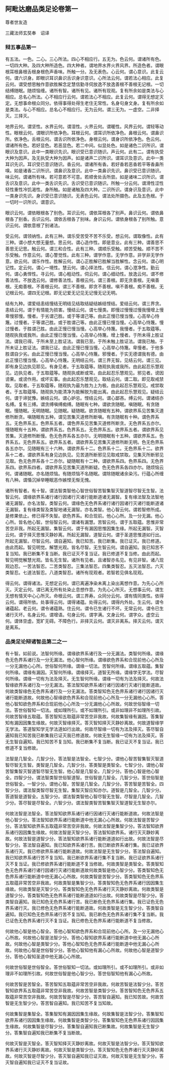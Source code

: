 ## 阿毗达磨品类足论卷第一

尊者世友造

三藏法师玄奘奉　诏译

### 辩五事品第一

有五法。一色。二心。三心所法。四心不相应行。五无为。色云何。谓诸所有色。一切四大种。及四大种所造色。四大种者。谓地界水界火界风界。所造色者。谓眼根耳根鼻根舌根身根色声香味。所触一分。及无表色。心云何。谓心意识。此复云何。谓六识身。即眼识耳识鼻识舌识身识意识。心所法云何。谓若法心相应。此复云何。谓受想思触作意欲胜解念定慧信勤寻伺放逸不放逸善根不善根无记根。一切结缚随眠。随烦恼缠。诸所有智。诸所有见。诸所有现观。复有所余如是类法与心相应。总名心所法。心不相应行云何。谓若法心不相应。此复云何。谓得无想定灭定。无想事命根众同分。依得事得处得生老住无常性。名身句身文身。复有所余如是类法。与心不相应。总名心不相应行。无为云何。谓三无为。一虚空。二非择灭。三择灭。

地界云何。谓坚性。水界云何。谓湿性。火界云何。谓暖性。风界云何。谓轻等动性。眼根云何。谓眼识所依净色。耳根云何。谓耳识所依净色。鼻根云何。谓鼻识所。依净色。舌根云何。谓舌识所依净色。身根云何。谓身识所依净色。色云何。谓诸所有色。若好显色。若恶显色。若二中间。似显处色。如是诸色二识所识。谓眼识及意识。此中一类眼识先识。眼识受已意识随识。声云何。此有二。谓有执受大种为因声。及无执受大种为因声。如是诸声二识所识。谓耳识及意识。此中一类耳识先识。耳识受已意识随识。香云何。谓诸所有香。若好香若恶香若平等香鼻所嗅。如是诸香二识所识。谓鼻识及意识。此中一类鼻识先识。鼻识受已意识随识。味云何。谓诸所有味。若可意若不可意。若顺舍处舌所尝。如是诸味二识所识。谓舌识及意识。此中一类舌识先识。舌识受已意识随识。所触一分云何。谓滑性涩性轻性重性冷饥渴性。身所触。如是诸触及四大种。二识所识。谓身识及意识。此中一类身识先识。身识受已意识随识。无表色云何。谓法处所摄色。此及五色根。于一切时一识所识。谓意识。

眼识云何。谓依眼根各了别色。耳识云何。谓依耳根各了别声。鼻识云何。谓依鼻根各了别香。舌识云何。谓依舌根各了别味。身识云何。谓依身根各了别所触。意识云何。谓依意根了别诸法。

受云何。谓领纳性。此有三种。谓乐受苦受不苦不乐受。想云何。谓取像性。此有三种。谓小想大想无量想。思云何。谓心造作性。即是意业。此有三种。谓善思不善思无记思。触云何。谓三和合性。此有三种。谓顺乐受触。顺苦受触。顺不苦不乐受触。作意云何。谓心警觉性。此有三种。谓学作意。无学作意。非学非无学作意。欲云何。谓乐作性。胜解云何。谓心正胜解已胜解当胜解性。念云何。谓心明记性。定云何。谓心一境性。慧云何。谓心择法性。信云何。谓心澄净性。勤云何。谓心勇悍性。寻云何。谓心粗动性。伺云何。谓心细动性。放逸云何。谓不修善法性。不放逸云何。谓修善法性。善根云何。谓三善根。即无贪善根。无嗔善根。无痴善根。不善根云何。谓三不善根。即贪不善根。嗔不善根。痴不善根。无记根云何。谓四无记根。即无记爱无记见无记慢无记无明。

结有九种。谓爱结恚结慢结无明结见结取结疑结嫉结悭结。爱结云何。谓三界贪。恚结云何。谓于有情能为损害。慢结云何。谓七慢类。即慢过慢慢过慢我慢增上慢卑慢邪慢。慢者。于劣谓己胜。或于等谓己等。由此正慢已慢当慢。心高举心恃篾。过慢者。于等谓己胜。或于胜谓己等。由此正慢已慢当慢。心高举心恃篾。慢过慢者。于胜谓己胜。由此正慢已慢当慢。心高举心恃篾。我慢者。于五取蕴等。随观执我或我所。由此正慢已慢当慢。心高举心恃篾。增上慢者。于所未得上胜证法。谓我已得。于所未至上胜证法。谓我已至。于所未触上胜证法。谓我已触。于所未证上胜证法。谓我已证。由此正慢已慢当慢。心高举心恃篾。卑慢者。于他多胜谓自少劣。由此正慢已慢当慢。心高举心恃篾。邪慢者。于实无德谓我有德。由此正慢已慢当慢。心高举心恃篾。无明结云何。谓三界无智。见结云何。谓三见。即有身见边执见耶见。有身见者。于五取蕴等。随观执我或我所。由此起忍乐慧观见。边执见者。于五取蕴等。随观执或断或常。由此起忍乐慧观见。邪见者。谤因谤果。或谤作用。或坏实事。由此起忍乐慧观见。取结云何。谓二取。即见取戒禁取。见取者。于五取蕴等。随观执为最为胜为上为极。由此起忍乐慧观见。戒禁取者。于五取蕴等。随观执为能清净为能解脱为能出离。由此起忍乐慧观见。疑结云何。谓于谛犹豫。嫉结云何。谓心妒忌。悭结云何。谓心鄙吝。缚云何。谓诸结亦名缚。复有三缚。谓贪缚嗔缚痴缚。随眠有七种。谓欲贪随眠。嗔随眠。有贪随眠。慢随眠。无明随眠。见随眠。疑随眠。欲贪随眠有五种。谓欲界系见苦集灭道修所断贪。嗔随眠有五种。谓见苦集灭道修所断嗔。有贪随眠有十种。谓色界系五。无色界系五。色界系五者。谓色界系见苦集灭道修所断贪。无色界系五亦尔。慢随眠有十五种。谓欲界系五。色界系五。无色界系五。欲界系五者。谓欲界系见苦集。灭道修所断慢。色无色界系各五亦尔。无明随眠有十五种。谓欲界系五。色界系五。无色界系五。欲界系五者。谓欲界系见苦集灭道修所断无明。色无色界系各五亦尔。见随眠有三十六种。谓欲界系十二。色界系十二。无色界系十二。欲界系十二者。谓欲界系有身见边执见。见苦道所断邪见见取戒禁取。见集灭所断邪见见取。色无色界系各十二亦尔。疑随眠有十二种。谓欲界系四。色界系四。无色界系四。欲界系四者。谓欲界系见苦集灭道所断疑。色无色界系各四亦尔。随烦恼云何。谓诸随眠。亦名随烦恼。有随烦恼不名随眠。谓除随眠诸余染污。行蕴心所缠有八种。谓惛沉掉举睡眠恶作嫉悭无惭无愧。

诸所有智者。有十智。谓法智类智他心智世俗智苦智集智灭智道智尽智无生智。法智云何。谓缘欲界系诸行诸行因诸行灭诸行能断道诸无漏智。复有缘法智及法智地诸无漏智。亦名法智。类智云何。谓缘色无色界系诸行诸行因诸行灭诸行能断道诸无漏智。复有缘类智及类智地诸无漏智。亦名类智。他心智云何。谓若智修所成。是修果依止。修已得不失智。欲色界系。和合现前。他心心所。及一分无漏。他心心所。皆名他心智。世俗智云何。谓诸有漏慧。苦智云何。谓于五取蕴。思惟非常苦空非我。所起无漏智。集智云何。谓于有漏因思惟因集生缘。所起无漏智。灭智云何。谓于择灭思惟灭静妙离。所起无漏智。道智云何。谓于圣道思惟道如行出。所起无漏智。尽智云何。谓自遍知。我已知苦。我已断集。我已证灭。我已修道。由此而起。智见明觉。解慧光观。皆名尽智。无生智云何。谓自遍知。我已知苦不复当知。我已断集不复当断。我已证灭不复当证。我已修道不复当修。由此而起。智见明觉解慧光观。皆名无生智。诸所有见者。且诸智亦名见。有见非智。诸八现观边忍。一苦法智忍。二苦类智忍。三集法智忍。四集类智忍。五灭法智忍。六灭类智忍。七道法智忍。八道类智忍。诸所有现观者。若智若见俱名现观。

得云何。谓得诸法。无想定云何。谓已离遍净染未离上染出离想作意。为先心心所灭。灭定云何。谓已离无所有处染止息想作意。为先心心所灭。无想事云何。谓生无想有情天中心心所灭。命根云何。谓三界寿。众同分云何。谓有情同类性。依得云何。谓得所依。处事得云何。谓得诸蕴。处得云何。谓得内外处。生云何。谓令诸蕴起。老云何。谓令诸蕴熟。住云何。谓令已生诸行不坏。无常云何。谓令已生诸行灭坏。名身云何。谓增语。句身云何。谓字满。文身云何。谓字众。虚空云何。谓体空虚。宽旷无碍。不障色行。非择灭云何。谓灭非离系。择灭云何。谓灭是离系。

### 品类足论辩诸智品第二之一

有十智。如前说。法智何所缘。谓缘欲界系诸行及一分无漏法。类智何所缘。谓缘色无色界系诸行及一分无漏法。他心智何所缘。谓缘欲色界系和合现前他心心所及一分无漏他心心所。世俗智何所缘。谓缘一切法。苦智何所缘。谓缘五取蕴。集智何所缘。谓缘有漏因。灭智何所缘。谓缘择灭。道智无所缘。谓缘学无学法。尽智何所缘。谓缘一切有为法及择灭。无生智何所缘。谓缘一切有为法及择灭。何故法智缘欲界系诸行及一分无漏法。答法智知欲界系诸行诸行因诸行灭诸行能断道故。何故类智缘色无色界系诸行及一分无漏法。答类智知色无色界系诸行诸行因诸行灭诸行能断道故。何故他心智缘欲色界系和合现前他心心所及一分无漏他心心所。答他心智知欲色界系和合现前他心心所及一分无漏他心心所故。何故世俗智缘一切法。答世俗智知一切法。或如理所引。或不如理所引。或非如理非不如理所引故。何故苦智缘五取蕴。答苦智知五取蕴非常苦空非我故。何故集智缘有漏因。答集智知有漏因因集生缘故。何故灭智缘择灭。答灭智知择灭灭静妙离故。何故道智缘学无学法。答道智知学无学法道如行出故。何故尽智缘一切有为法及择灭。答尽智自遍知我已知苦我已断集我已证灭我已修道故。何故无生智缘一切有为法及择灭。答无生智自遍知。我已知苦不复当知。我已断集不复当断。我已证灭不复当证。我已修道不复当修故。

法智是几智全。几智少分。答法智是法智全。七智少分。谓他心智苦智集智灭智道智尽智无生智。类智是几智全。几智少分。答类智是类智全。七智少分。谓他心智苦智集智灭智道智尽智无生智。他心智是几智全。几智少分。答他心智是他心智全。四智少分。谓法智类智世俗智道智。世俗智是几智全。几智少分。答世俗智是世俗智全。一智少分。谓他心智。苦智是几智全。几智少分。答苦智是苦智全。四智少分。谓法智类智尽智无生智。集智灭智应知亦尔。道智是几智全。几智少分。答道智是道智全。五智少分。谓法智类智他心智尽智无生智。尽智是几智全。几智少分。答尽智是尽智全。六智少分。谓法智类智苦智集智灭智道智无生智亦尔。

何故法智是法智全。答法智知欲界系诸行诸行因诸行灭诸行能断道故。何故法智是他心智少分。答法智知欲界系诸行能断道中他无漏心心所故。何故法智是苦智少分。答法智知欲界系五取蕴非常苦空非我故。何故法智是集智少分。答法智知欲界系诸行因因集生缘故。何故法智是灭智少分。答法智知欲界系。诸行灭灭静妙离故。何故法智是道智少分。答法智知欲界系诸行能断道道如行出故。何故法智是尽智少分。答法智自遍知。我已知欲界系诸行苦。我已断欲界系诸行集。我已证欲界系诸行灭。我已修欲界系诸行能断道故。何故法智是无生智少分。答法智自遍知。我已知欲界系诸行苦不复当知。我已断欲界系诸行集不复当断。我已证欲界系诸行灭不复当证。我已修欲界系诸行能断道不复当修故。何故类智是类智全。答类智知色无色界系诸行诸行因诸行灭诸行能断道故何故类智是他心智少分。答类智知色无色界系诸行能断道中他无漏心心所故。何故类智是苦智少分。答类智知色无色界系五取蕴非常苦空非我故。何故类智是集智少分。答类智知色无色界系诸行因因集生缘故。何故类智是灭智少分。答类智知色无色界系诸行灭灭静妙离故。何故类智是道智少分。答类智知色无色界系诸行能断道道如行出故。何故类智是尽智少分。答类智自遍知。我已知色无色界系诸行苦。我已断色无色界系诸行集。我已证色无色界系诸行灭。我已修色无色界系诸行能断道故。何故类智是无生智少分。答类智自遍知。我已知色无色界系诸行苦不复当知。我已断色无色界系诸行集不复当断。我已证色无色界系诸行灭不复当证。我已修色无色界系诸行能断道不复当修故。

何故他心智是他心智全。答他心智知欲色界系和合现前他心心所。及一分无漏他心心所故。何故他心智是法智少分。答他心智知欲界系诸行能断道中他无漏心心所故。何故他心智是类智少分。答他心智知色无色界系诸行能断道中他无漏心心所故。何故他心智是世俗智少分。答他心智知他有漏心心所故。何故他心智是道智少分。答他心智知圣道中他无漏心心所故。

何故世俗智是世俗智全。答世俗智知一切法。或如理所引。或不如理所引。或非如理非不如理所引故。何故世俗智是他心智少分。答世俗智知他有漏心心所故。

何故苦智是苦智全。答苦智知五取蕴非常苦空非我故。何故苦智是法智少分。答苦智知欲界系五取蕴非常苦空非我故。何故苦智是类智少分。答苦智知色无色界系五取蕴非常苦空非我故。何故苦智是尽智少分。答苦智自遍知。我已知苦故。何故苦智是无生智少分。答苦智自遍知。我已知苦不复当知故。

何故集智是集智全。答集智知有漏因因集生缘故。何故集智是法智少分。答集智知欲界系诸行因因集生缘故。何故集智是类智少分。答集智知色无色界系诸行因因集生缘故。何故集智是尽智少分。答集智自遍知我已断集故。何故集智是无生智少分。答集智自遍知我已断集不复当断故。

何故灭智是灭智全。答灭智知择灭灭静妙离故。何故灭智是法智少分。答灭智知欲界系诸行灭灭静妙离故。何故灭智是类智少分。答灭智知色无色界诸行灭灭静妙离故。何故灭智是尽智少分。答灭智自遍知我已证灭故。何故灭智是无生智少分。答灭智自遍知我已证灭不复当证故。
